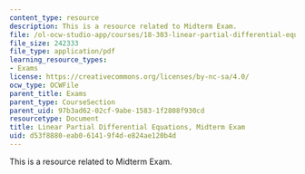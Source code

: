```yaml
---
content_type: resource
description: This is a resource related to Midterm Exam.
file: /ol-ocw-studio-app/courses/18-303-linear-partial-differential-equations-analysis-and-numerics-fall-2014/d53f8880eab061419f4de824ae120b4d_MIT18_303F14_midterm.pdf
file_size: 242333
file_type: application/pdf
learning_resource_types:
- Exams
license: https://creativecommons.org/licenses/by-nc-sa/4.0/
ocw_type: OCWFile
parent_title: Exams
parent_type: CourseSection
parent_uid: 97b3ad62-02cf-9abe-1583-1f2808f930cd
resourcetype: Document
title: Linear Partial Differential Equations, Midterm Exam
uid: d53f8880-eab0-6141-9f4d-e824ae120b4d
---
```

This is a resource related to Midterm Exam.